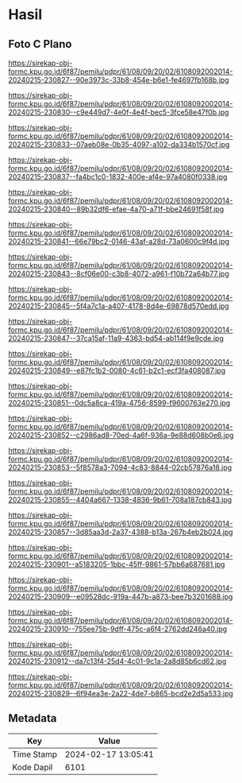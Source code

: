# Hasil

## Foto C Plano

https://sirekap-obj-formc.kpu.go.id/6f87/pemilu/pdpr/61/08/09/20/02/6108092002014-20240215-230827--90e3973c-33b8-454e-b6e1-fe4697fb168b.jpg

https://sirekap-obj-formc.kpu.go.id/6f87/pemilu/pdpr/61/08/09/20/02/6108092002014-20240215-230830--c9e449d7-4e0f-4e4f-bec5-3fce58e47f0b.jpg

https://sirekap-obj-formc.kpu.go.id/6f87/pemilu/pdpr/61/08/09/20/02/6108092002014-20240215-230833--07aeb08e-0b35-4097-a102-da334b1570cf.jpg

https://sirekap-obj-formc.kpu.go.id/6f87/pemilu/pdpr/61/08/09/20/02/6108092002014-20240215-230837--fa4bc1c0-1832-400e-af4e-97a4080f0338.jpg

https://sirekap-obj-formc.kpu.go.id/6f87/pemilu/pdpr/61/08/09/20/02/6108092002014-20240215-230840--89b32df6-efae-4a70-a71f-bbe24691f58f.jpg

https://sirekap-obj-formc.kpu.go.id/6f87/pemilu/pdpr/61/08/09/20/02/6108092002014-20240215-230841--66e79bc2-0146-43af-a28d-73a0600c9f4d.jpg

https://sirekap-obj-formc.kpu.go.id/6f87/pemilu/pdpr/61/08/09/20/02/6108092002014-20240215-230843--8cf06e00-c3b8-4072-a961-f10b72a64b77.jpg

https://sirekap-obj-formc.kpu.go.id/6f87/pemilu/pdpr/61/08/09/20/02/6108092002014-20240215-230845--5f4a7c1a-a407-4178-8d4e-69878d570edd.jpg

https://sirekap-obj-formc.kpu.go.id/6f87/pemilu/pdpr/61/08/09/20/02/6108092002014-20240215-230847--37ca15af-11a9-4363-bd54-ab114f9e9cde.jpg

https://sirekap-obj-formc.kpu.go.id/6f87/pemilu/pdpr/61/08/09/20/02/6108092002014-20240215-230849--e87fc1b2-0080-4c61-b2c1-ecf3fa408087.jpg

https://sirekap-obj-formc.kpu.go.id/6f87/pemilu/pdpr/61/08/09/20/02/6108092002014-20240215-230851--0dc5a8ca-419a-4756-8599-f9600763e270.jpg

https://sirekap-obj-formc.kpu.go.id/6f87/pemilu/pdpr/61/08/09/20/02/6108092002014-20240215-230852--c2986ad8-70ed-4a6f-936a-9e88d608b0e6.jpg

https://sirekap-obj-formc.kpu.go.id/6f87/pemilu/pdpr/61/08/09/20/02/6108092002014-20240215-230853--5f8578a3-7094-4c83-8844-02cb57876a18.jpg

https://sirekap-obj-formc.kpu.go.id/6f87/pemilu/pdpr/61/08/09/20/02/6108092002014-20240215-230855--4404a667-1338-4836-9b61-708a187cb843.jpg

https://sirekap-obj-formc.kpu.go.id/6f87/pemilu/pdpr/61/08/09/20/02/6108092002014-20240215-230857--3d85aa3d-2a37-4388-b13a-267b4eb2b024.jpg

https://sirekap-obj-formc.kpu.go.id/6f87/pemilu/pdpr/61/08/09/20/02/6108092002014-20240215-230901--a5183205-1bbc-45ff-9861-57bb6a687681.jpg

https://sirekap-obj-formc.kpu.go.id/6f87/pemilu/pdpr/61/08/09/20/02/6108092002014-20240215-230909--e09528dc-919a-447b-a873-bee7b3201688.jpg

https://sirekap-obj-formc.kpu.go.id/6f87/pemilu/pdpr/61/08/09/20/02/6108092002014-20240215-230910--755ee75b-9dff-475c-a6f4-2762dd246a40.jpg

https://sirekap-obj-formc.kpu.go.id/6f87/pemilu/pdpr/61/08/09/20/02/6108092002014-20240215-230912--da7c13f4-25d4-4c01-9c1a-2a8d85b6cd62.jpg

https://sirekap-obj-formc.kpu.go.id/6f87/pemilu/pdpr/61/08/09/20/02/6108092002014-20240215-230829--6f94ea3e-2a22-4de7-b865-bcd2e2d5a533.jpg


## Metadata

| Key        | Value               |
| ---------- | ------------------- |
| Time Stamp | 2024-02-17 13:05:41 |
| Kode Dapil | 6101                |




